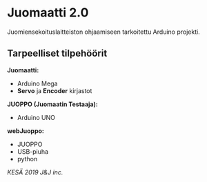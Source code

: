 # Juomaatti 2.0

Juomiensekoituslaitteiston ohjaamiseen tarkoitettu Arduino projekti.

## Tarpeelliset tilpehöörit

**Juomaatti:**
- Arduino Mega
- **Servo** ja **Encoder** kirjastot

**JUOPPO (Juomaatin Testaaja):**
- Arduino UNO

**webJuoppo:**
- JUOPPO
- USB-piuha
- python


*KESÄ 2019 J&J inc.*